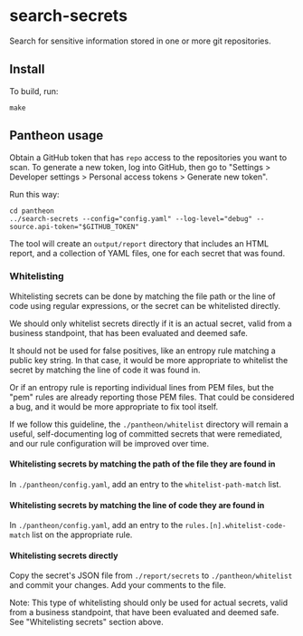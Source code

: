 # search-secrets

Search for sensitive information stored in one or more git repositories.

## Install

To build, run:

```shell script
make
```

## Pantheon usage

Obtain a GitHub token that has `repo` access to the repositories you want to scan. To generate a new token, log into
GitHub, then go to "Settings > Developer settings > Personal access tokens > Generate new token".

Run this way:

```shell script
cd pantheon
../search-secrets --config="config.yaml" --log-level="debug" --source.api-token="$GITHUB_TOKEN"
```

The tool will create an `output/report` directory that includes an HTML report, and a collection of YAML files, one for
each secret that was found.

### Whitelisting

Whitelisting secrets can be done by matching the file path or the line of code using regular expressions, or the secret
can be whitelisted directly.

We should only whitelist secrets directly if it is an actual secret, valid from a business standpoint, that has been
evaluated and deemed safe.

It should not be used for false positives, like an entropy rule matching a public key string. In that case, it would
be more appropriate to whitelist the secret by matching the line of code it was found in.

Or if an entropy rule is reporting individual lines from PEM files, but the "pem" rules are already reporting those PEM
files. That could be considered a bug, and it would be more appropriate to fix tool itself.

If we follow this guideline, the `./pantheon/whitelist` directory will remain a useful, self-documenting log of committed
secrets that were remediated, and our rule configuration will be improved over time.

#### Whitelisting secrets by matching the path of the file they are found in

In `./pantheon/config.yaml`, add an entry to the `whitelist-path-match` list.

#### Whitelisting secrets by matching the line of code they are found in

In `./pantheon/config.yaml`, add an entry to the `rules.[n].whitelist-code-match` list on the appropriate rule.

#### Whitelisting secrets directly

Copy the secret's JSON file from `./report/secrets` to `./pantheon/whitelist` and commit your changes. Add your comments to
the file.

Note: This type of whitelisting should only be used for actual secrets, valid from a business standpoint, that have been
evaluated and deemed safe. See "Whitelisting secrets" section above.
